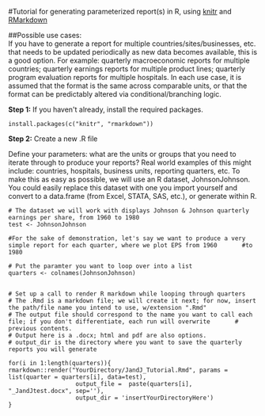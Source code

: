 #Tutorial for generating parameterized report(s) in R, using [knitr](https://cran.r-project.org/web/packages/knitr/index.html) and [RMarkdown](http://rmarkdown.rstudio.com/) 

##Possible use cases:  
If you have to generate a report for multiple countries/sites/businesses, etc. that needs to be updated periodically as new data becomes available, this is a good option. For example: quarterly macroeconomic reports for multiple countries; quarterly earnings reports for multiple product lines; quarterly program evaluation reports for multiple hospitals. In each use case, it  is assumed that the format is the same across comparable units, or that the format can be predictably altered via conditional/branching logic. 

**Step 1:** If you haven't already, install the required packages.

    install.packages(c("knitr", "rmarkdown"))

**Step 2:** Create a new .R file

Define your parameters: what are the units or groups that you need to iterate through to produce your reports? Real world examples of this might include: countries, hospitals, business units, reporting quarters, etc. To make this as easy as possible, we will use an R dataset, JohnsonJohnson. You could easily replace this dataset with one you import yourself and convert to a data.frame (from Excel, STATA, SAS, etc.), or generate within R.

    # The dataset we will work with displays Johnson & Johnson quarterly earnings per share, from 1960 to 1980
    test <- JohnsonJohnson
    
    #For the sake of demonstration, let's say we want to produce a very simple report for each quarter, where we plot EPS from 1960       #to 1980

    # Put the paramter you want to loop over into a list
    quarters <- colnames(JohnsonJohnson)
    
    
    # Set up a call to render R markdown while looping through quarters
    # The .Rmd is a markdown file; we will create it next; for now, insert the path/file name you intend to use, w/extension ".Rmd"
    # The output file should correspond to the name you want to call each file; if you don't differentiate, each run will overwrite       # previous contents.
    # Output here is a .docx; html and pdf are also options. 
    # output_dir is the directory where you want to save the quarterly reports you will generate
    
    for(i in 1:length(quarters)){
    rmarkdown::render("YourDirectory/JandJ_Tutorial.Rmd", params = list(quarter = quarters[i], data=test),
                       output_file =  paste(quarters[i], "_JandJtest.docx", sep=''), 
                       output_dir = 'insertYourDirectoryHere')
    }


